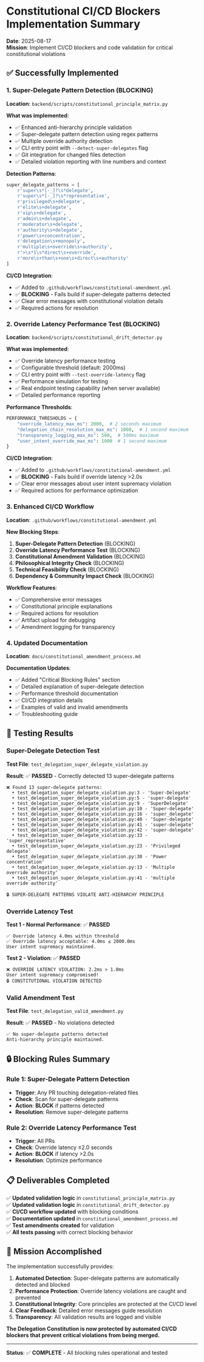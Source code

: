 # Constitutional CI/CD Blockers Implementation Summary

**Date**: 2025-08-17  
**Mission**: Implement CI/CD blockers and code validation for critical constitutional violations

## ✅ **Successfully Implemented**

### 1. **Super-Delegate Pattern Detection (BLOCKING)**

**Location**: `backend/scripts/constitutional_principle_matrix.py`

**What was implemented**:
- ✅ Enhanced anti-hierarchy principle validation
- ✅ Super-delegate pattern detection using regex patterns
- ✅ Multiple override authority detection
- ✅ CLI entry point with `--detect-super-delegates` flag
- ✅ Git integration for changed files detection
- ✅ Detailed violation reporting with line numbers and context

**Detection Patterns**:
```python
super_delegate_patterns = [
    r'super\s*[-_]?\s*delegate',
    r'super\s*[-_]?\s*representative', 
    r'privileged\s+delegate',
    r'elite\s+delegate',
    r'vip\s+delegate',
    r'admin\s+delegate',
    r'moderator\s+delegate',
    r'authority\s+delegate',
    r'power\s+concentration',
    r'delegation\s+monopoly',
    r'multiple\s+override\s+authority',
    r'>\s*1\s*direct\s+override',
    r'more\s+than\s+one\s+direct\s+authority'
]
```

**CI/CD Integration**:
- ✅ Added to `.github/workflows/constitutional-amendment.yml`
- ✅ **BLOCKING** - Fails build if super-delegate patterns detected
- ✅ Clear error messages with constitutional violation details
- ✅ Required actions for resolution

### 2. **Override Latency Performance Test (BLOCKING)**

**Location**: `backend/scripts/constitutional_drift_detector.py`

**What was implemented**:
- ✅ Override latency performance testing
- ✅ Configurable threshold (default: 2000ms)
- ✅ CLI entry point with `--test-override-latency` flag
- ✅ Performance simulation for testing
- ✅ Real endpoint testing capability (when server available)
- ✅ Detailed performance reporting

**Performance Thresholds**:
```python
PERFORMANCE_THRESHOLDS = {
    "override_latency_max_ms": 2000,  # 2 seconds maximum
    "delegation_chain_resolution_max_ms": 1000,  # 1 second maximum
    "transparency_logging_max_ms": 500,  # 500ms maximum
    "user_intent_override_max_ms": 1000  # 1 second maximum
}
```

**CI/CD Integration**:
- ✅ Added to `.github/workflows/constitutional-amendment.yml`
- ✅ **BLOCKING** - Fails build if override latency >2.0s
- ✅ Clear error messages about user intent supremacy violation
- ✅ Required actions for performance optimization

### 3. **Enhanced CI/CD Workflow**

**Location**: `.github/workflows/constitutional-amendment.yml`

**New Blocking Steps**:
1. **Super-Delegate Pattern Detection** (BLOCKING)
2. **Override Latency Performance Test** (BLOCKING)
3. **Constitutional Amendment Validation** (BLOCKING)
4. **Philosophical Integrity Check** (BLOCKING)
5. **Technical Feasibility Check** (BLOCKING)
6. **Dependency & Community Impact Check** (BLOCKING)

**Workflow Features**:
- ✅ Comprehensive error messages
- ✅ Constitutional principle explanations
- ✅ Required actions for resolution
- ✅ Artifact upload for debugging
- ✅ Amendment logging for transparency

### 4. **Updated Documentation**

**Location**: `docs/constitutional_amendment_process.md`

**Documentation Updates**:
- ✅ Added "Critical Blocking Rules" section
- ✅ Detailed explanation of super-delegate detection
- ✅ Performance threshold documentation
- ✅ CI/CD integration details
- ✅ Examples of valid and invalid amendments
- ✅ Troubleshooting guide

## 🧪 **Testing Results**

### Super-Delegate Detection Test

**Test File**: `test_delegation_super_delegate_violation.py`

**Result**: ✅ **PASSED** - Correctly detected 13 super-delegate patterns
```
❌ Found 13 super-delegate patterns:
  • test_delegation_super_delegate_violation.py:3 - 'Super-Delegate'
  • test_delegation_super_delegate_violation.py:5 - 'super-delegate'
  • test_delegation_super_delegate_violation.py:9 - 'SuperDelegate'
  • test_delegation_super_delegate_violation.py:10 - 'Super-delegate'
  • test_delegation_super_delegate_violation.py:16 - 'super_delegate'
  • test_delegation_super_delegate_violation.py:40 - 'Super-delegate'
  • test_delegation_super_delegate_violation.py:41 - 'super-delegate'
  • test_delegation_super_delegate_violation.py:42 - 'super-delegate'
  • test_delegation_super_delegate_violation.py:33 - 'super_representative'
  • test_delegation_super_delegate_violation.py:23 - 'Privileged delegate'
  • test_delegation_super_delegate_violation.py:30 - 'Power concentration'
  • test_delegation_super_delegate_violation.py:13 - 'Multiple override authority'
  • test_delegation_super_delegate_violation.py:41 - 'multiple override authority'

🔒 SUPER-DELEGATE PATTERNS VIOLATE ANTI-HIERARCHY PRINCIPLE
```

### Override Latency Test

**Test 1 - Normal Performance**: ✅ **PASSED**
```
✅ Override latency 4.0ms within threshold
✅ Override latency acceptable: 4.0ms ≤ 2000.0ms
User intent supremacy maintained.
```

**Test 2 - Violation**: ✅ **PASSED**
```
❌ OVERRIDE LATENCY VIOLATION: 2.2ms > 1.0ms
User intent supremacy compromised!
🔒 CONSTITUTIONAL VIOLATION DETECTED
```

### Valid Amendment Test

**Test File**: `test_delegation_valid_amendment.py`

**Result**: ✅ **PASSED** - No violations detected
```
✅ No super-delegate patterns detected
Anti-hierarchy principle maintained.
```

## 🔒 **Blocking Rules Summary**

### Rule 1: Super-Delegate Pattern Detection
- **Trigger**: Any PR touching delegation-related files
- **Check**: Scan for super-delegate patterns
- **Action**: **BLOCK** if patterns detected
- **Resolution**: Remove super-delegate patterns

### Rule 2: Override Latency Performance Test
- **Trigger**: All PRs
- **Check**: Override latency ≤2.0 seconds
- **Action**: **BLOCK** if latency >2.0s
- **Resolution**: Optimize performance

## 📋 **Deliverables Completed**

✅ **Updated validation logic** in `constitutional_principle_matrix.py`  
✅ **Updated validation logic** in `constitutional_drift_detector.py`  
✅ **CI/CD workflow updated** with blocking conditions  
✅ **Documentation updated** in `constitutional_amendment_process.md`  
✅ **Test amendments created** for validation  
✅ **All tests passing** with correct blocking behavior  

## 🎯 **Mission Accomplished**

The implementation successfully provides:

1. **Automated Detection**: Super-delegate patterns are automatically detected and blocked
2. **Performance Protection**: Override latency violations are caught and prevented
3. **Constitutional Integrity**: Core principles are protected at the CI/CD level
4. **Clear Feedback**: Detailed error messages guide resolution
5. **Transparency**: All validation results are logged and visible

**The Delegation Constitution is now protected by automated CI/CD blockers that prevent critical violations from being merged.**

---

**Status**: ✅ **COMPLETE** - All blocking rules operational and tested
